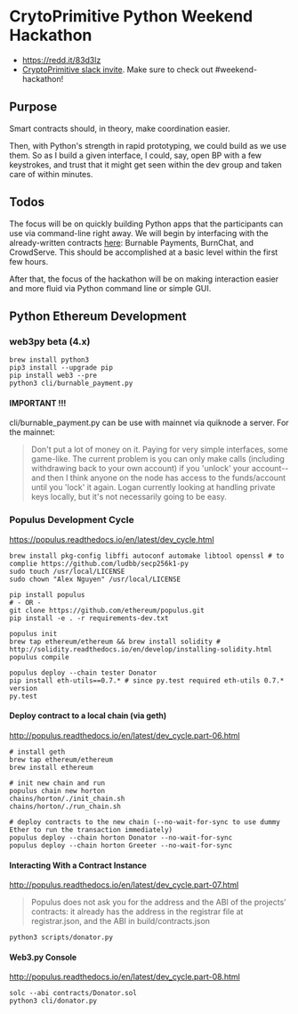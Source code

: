 # CrytoPrimitive Python Weekend Hackathon
*   https://redd.it/83d3lz
*   [CryptoPrimitive slack invite](https://cp-hackathon-invite.herokuapp.com/). Make sure to check out #weekend-hackathon!

## Purpose
Smart contracts should, in theory, make coordination easier.

Then, with Python's strength in rapid prototyping, we could build as we use them. So as I build a given interface, I could, say, open BP with a few keystrokes, and trust that it might get seen within the dev group and taken care of within minutes.

## Todos
The focus will be on quickly building Python apps that the participants can use via command-line right away. We will begin by interfacing with the already-written contracts [here](https://github.com/cryptoprimitive/contracts): Burnable Payments, BurnChat, and CrowdServe. This should be accomplished at a basic level within the first few hours.

After that, the focus of the hackathon will be on making interaction easier and more fluid via Python command line or simple GUI.

## Python Ethereum Development

### web3py **beta** (4.x)
```
brew install python3
pip3 install --upgrade pip
pip install web3 --pre
python3 cli/burnable_payment.py
```

#### IMPORTANT !!!
cli/burnable_payment.py can be use with mainnet via quiknode a server. For the mainnet:
> Don't put a lot of money on it. Paying for very simple interfaces, some game-like.
> The current problem is you can only make calls (including withdrawing back to your own account)
> if you 'unlock' your account--and then I think
> anyone on the node has access to the funds/account until you 'lock' it again.
> Logan currently looking at handling private keys locally, but it's not necessarily going to be easy.


### Populus Development Cycle
https://populus.readthedocs.io/en/latest/dev_cycle.html

```
brew install pkg-config libffi autoconf automake libtool openssl # to complie https://github.com/ludbb/secp256k1-py
sudo touch /usr/local/LICENSE
sudo chown "Alex Nguyen" /usr/local/LICENSE

pip install populus
# - OR -
git clone https://github.com/ethereum/populus.git
pip install -e . -r requirements-dev.txt

populus init
brew tap ethereum/ethereum && brew install solidity # http://solidity.readthedocs.io/en/develop/installing-solidity.html
populus compile

populus deploy --chain tester Donator
pip install eth-utils==0.7.* # since py.test required eth-utils 0.7.* version
py.test
```

#### Deploy contract to a local chain (via geth)
http://populus.readthedocs.io/en/latest/dev_cycle.part-06.html
```
# install geth
brew tap ethereum/ethereum
brew install ethereum

# init new chain and run
populus chain new horton
chains/horton/./init_chain.sh
chains/horton/./run_chain.sh

# deploy contracts to the new chain (--no-wait-for-sync to use dummy Ether to run the transaction immediately)
populus deploy --chain horton Donator --no-wait-for-sync
populus deploy --chain horton Greeter --no-wait-for-sync
```

#### Interacting With a Contract Instance
http://populus.readthedocs.io/en/latest/dev_cycle.part-07.html

> Populus does not ask you for the address and the ABI of the projects’ contracts: it already has the address in the registrar file at registrar.json, and the ABI in build/contracts.json

```
python3 scripts/donator.py
```

#### Web3.py Console
http://populus.readthedocs.io/en/latest/dev_cycle.part-08.html

```
solc --abi contracts/Donator.sol
python3 cli/donator.py
```
